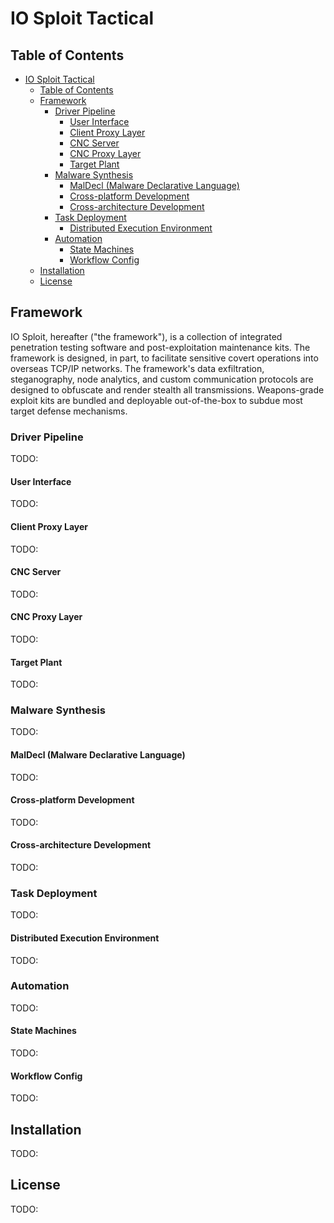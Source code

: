 # IO Sploit Tactical

## Table of Contents
- [IO Sploit Tactical](#io-sploit-tactical)
  - [Table of Contents](#table-of-contents)
  - [Framework](#framework)
    - [Driver Pipeline](#driver-pipeline)
      - [User Interface](#user-interface)
      - [Client Proxy Layer](#client-proxy-layer)
      - [CNC Server](#cnc-server)
      - [CNC Proxy Layer](#cnc-proxy-layer)
      - [Target Plant](#target-plant)
    - [Malware Synthesis](#malware-synthesis)
      - [MalDecl (Malware Declarative Language)](#maldecl-malware-declarative-language)
      - [Cross-platform Development](#cross-platform-development)
      - [Cross-architecture Development](#cross-architecture-development)
    - [Task Deployment](#task-deployment)
      - [Distributed Execution Environment](#distributed-execution-environment)
    - [Automation](#automation)
      - [State Machines](#state-machines)
      - [Workflow Config](#workflow-config)
  - [Installation](#installation)
  - [License](#license)

## Framework

IO Sploit, hereafter ("the framework"), is a collection of integrated penetration testing software and post-exploitation maintenance kits. The framework is designed, in part, to facilitate sensitive covert operations into overseas TCP/IP networks. The framework's data exfiltration, steganography, node analytics, and custom communication protocols are designed to obfuscate and render stealth all transmissions. Weapons-grade exploit kits are bundled and deployable out-of-the-box to subdue most target defense mechanisms.

### Driver Pipeline 

TODO:

#### User Interface

TODO:

#### Client Proxy Layer

TODO:

#### CNC Server

TODO:

#### CNC Proxy Layer

TODO:

#### Target Plant

TODO:

### Malware Synthesis

TODO:

#### MalDecl (Malware Declarative Language)

TODO:

#### Cross-platform Development

TODO:

#### Cross-architecture Development

TODO:

### Task Deployment

TODO:

#### Distributed Execution Environment

TODO:

### Automation

TODO:

#### State Machines

TODO:

#### Workflow Config

TODO:

## Installation

TODO:

## License

TODO:

